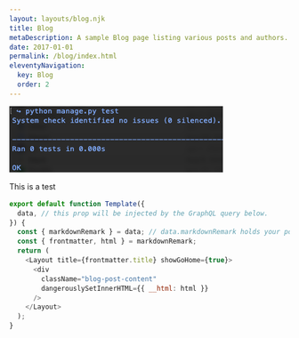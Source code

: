 ```yaml
---
layout: layouts/blog.njk
title: Blog
metaDescription: A sample Blog page listing various posts and authors.
date: 2017-01-01
permalink: /blog/index.html
eleventyNavigation:
  key: Blog
  order: 2
---
```

![](/static/img/screen-shot-2021-09-07-at-9.58.40-am.png)

This is a test

```javascript
export default function Template({
  data, // this prop will be injected by the GraphQL query below.
}) {
  const { markdownRemark } = data; // data.markdownRemark holds your post data
  const { frontmatter, html } = markdownRemark;
  return (
    <Layout title={frontmatter.title} showGoHome={true}>
      <div
        className="blog-post-content"
        dangerouslySetInnerHTML={{ __html: html }}
      />
    </Layout>
  );
}
```